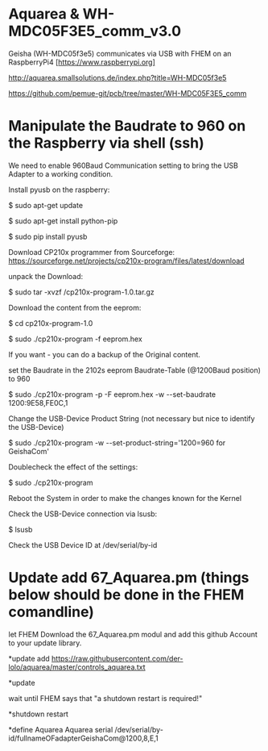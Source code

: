 # Aquarea & WH-MDC05F3E5_comm_v3.0
Geisha (WH-MDC05f3e5) communicates via USB with FHEM on an RaspberryPi4 [https://www.raspberrypi.org]

http://aquarea.smallsolutions.de/index.php?title=WH-MDC05f3e5

https://github.com/pemue-git/pcb/tree/master/WH-MDC05F3E5_comm

# Manipulate the Baudrate to 960 on the Raspberry via shell (ssh)

We need to enable 960Baud Communication setting to bring the USB Adapter to a working condition.

Install pyusb on the raspberry:

$ sudo apt-get update

$ sudo apt-get install python-pip  

$ sudo pip install pyusb

Download CP210x programmer from Sourceforge:
https://sourceforge.net/projects/cp210x-program/files/latest/download

unpack the Download:

$ sudo tar -xvzf /cp210x-program-1.0.tar.gz


Download the content from the eeprom:

$ cd cp210x-program-1.0

$ sudo ./cp210x-program -f eeprom.hex

If you want - you can do a backup of the Original content.


set the Baudrate in the 2102s eeprom Baudrate-Table (@1200Baud position) to 960

$ sudo ./cp210x-program -p -F eeprom.hex -w --set-baudrate 1200:9E58,FE0C,1

Change the USB-Device Product String (not necessary but nice to identify the USB-Device)

$ sudo ./cp210x-program -w --set-product-string='1200=960 for GeishaCom'

Doublecheck the effect of the settings:

$ sudo ./cp210x-program

Reboot the System in order to make the changes known for the Kernel 

Check the USB-Device connection via lsusb:

$ lsusb

Check the USB Device ID at /dev/serial/by-id



# Update add 67_Aquarea.pm (things below should be done in the FHEM comandline)

let FHEM Download the 67_Aquarea.pm modul and add this github Account to your update library.

*update add https://raw.githubusercontent.com/der-lolo/aquarea/master/controls_aquarea.txt

*update

wait until FHEM says that "a shutdown restart is required!"

*shutdown restart 

*define Aquarea Aquarea serial /dev/serial/by-id/fullnameOFadapterGeishaCom@1200,8,E,1 



